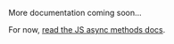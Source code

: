 More documentation coming soon...

For now, <a href="https://testing-library.com/docs/dom-testing-library/api-async" target="rtljs" rel="nofollow noreferrer">read the JS async methods docs</a>.
